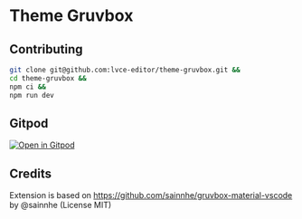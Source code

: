 # Theme Gruvbox

## Contributing

```sh
git clone git@github.com:lvce-editor/theme-gruvbox.git &&
cd theme-gruvbox &&
npm ci &&
npm run dev
```

## Gitpod

[![Open in Gitpod](https://gitpod.io/button/open-in-gitpod.svg)](https://gitpod.io/#https://github.com/lvce-editor/theme-gruvbox)

## Credits

Extension is based on https://github.com/sainnhe/gruvbox-material-vscode by @sainnhe (License MIT)
